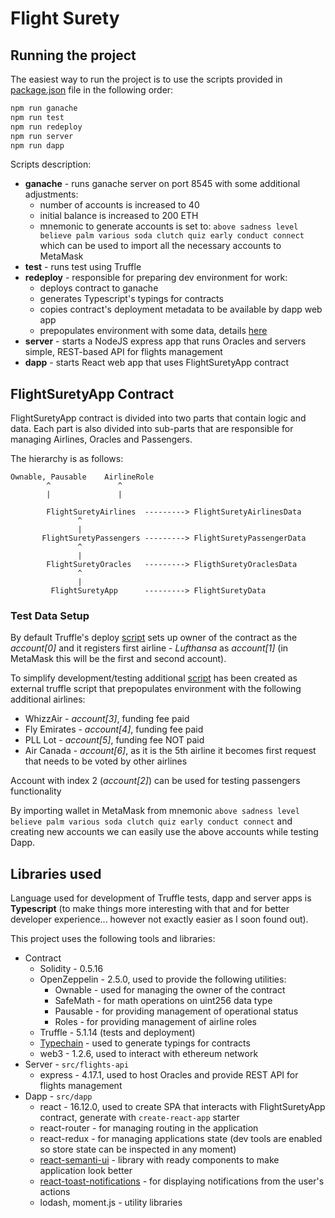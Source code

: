 # Flight Surety

## Running the project

The easiest way to run the project is to use the scripts provided in [package.json](package.json) file
in the following order:
```bash
npm run ganache
npm run test
npm run redeploy
npm run server
npm run dapp
```

Scripts description:
* __ganache__ - runs ganache server on port 8545 with some additional adjustments:
  * number of accounts is increased to 40
  * initial balance is increased to 200 ETH
  * mnemonic to generate accounts is set to: `above sadness level believe palm various soda clutch quiz early conduct connect`
    which can be used to import all the necessary accounts to MetaMask
* __test__ - runs test using Truffle
* __redeploy__ - responsible for preparing dev environment for work:
  * deploys contract to ganache
  * generates Typescript's typings for contracts
  * copies contract's deployment metadata to be available by dapp web app
  * prepopulates environment with some data, details [here](#test-data-setup) 
* __server__ - starts a NodeJS express app that runs Oracles and servers simple, REST-based API for flights management
* __dapp__ - starts React web app that uses FlightSuretyApp contract

## FlightSuretyApp Contract

FlightSuretyApp contract is divided into two parts that contain logic and data. 
Each part is also divided into sub-parts that are responsible for managing Airlines, Oracles and Passengers.

The hierarchy is as follows:
```
Ownable, Pausable    AirlineRole
        ^               ^     
        |               | 

        FlightSuretyAirlines  ---------> FlightSuretyAirlinesData
               ^
               |
       FlightSuretyPassengers ---------> FlightSuretyPassengerData 
               ^
               |
        FlightSuretyOracles   ---------> FligthSuretyOraclesData
               ^
               |
         FlightSuretyApp      ---------> FlightSuretyData     
```

### Test Data Setup

By default Truffle's deploy [script](./migrations/2_deploy_contracts.js) sets up owner of the contract as the _account[0]_
and it registers first airline - _Lufthansa_ as _account[1]_ (in MetaMask this will be the first and second account).

To simplify development/testing additional [script](./scripts/setup-dev-env.js) has been created as external truffle script 
that prepopulates environment with the following additional airlines:
* WhizzAir - _account[3]_, funding fee paid
* Fly Emirates - _account[4]_, funding fee paid
* PLL Lot - _account[5]_, funding fee NOT paid
* Air Canada - _account[6]_, as it is the 5th airline it becomes first request that needs to be voted by other airlines

Account with index 2 (_account[2]_) can be used for testing passengers functionality 

By importing wallet in MetaMask from mnemonic `above sadness level believe palm various soda clutch quiz early conduct connect` and creating
new accounts we can easily use the above accounts while testing Dapp. 


## Libraries used

Language used for development of Truffle tests, dapp and server apps is __Typescript__ 
(to make things more interesting with that and for better developer experience... however not exactly easier as I soon found out).

This project uses the following tools and libraries:
* Contract
  * Solidity - 0.5.16
  * OpenZeppelin - 2.5.0, used to provide the following utilities:
    * Ownable - used for managing the owner of the contract
    * SafeMath - for math operations on uint256 data type
    * Pausable - for providing management of operational status
    * Roles - for providing management of airline roles
  * Truffle - 5.1.14 (tests and deployment)
  * [Typechain](https://github.com/ethereum-ts/TypeChain) - used to generate typings for contracts
  * web3 - 1.2.6, used to interact with ethereum network
* Server - `src/flights-api`
  * express - 4.17.1, used to host Oracles and provide REST API for flights management
* Dapp - `src/dapp`
  * react - 16.12.0, used to create SPA that interacts with FlightSuretyApp contract, generate with `create-react-app` starter 
  * react-router - for managing routing in the application
  * react-redux - for managing applications state (dev tools are enabled so store state can be inspected in any moment)
  * [react-semanti-ui](https://react.semantic-ui.com/) - library with ready components to make application look better
  * [react-toast-notifications](https://github.com/jossmac/react-toast-notifications) - for displaying notifications from the user's actions
  * lodash, moment.js - utility libraries 

